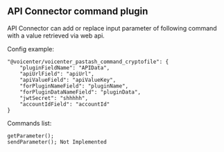 API Connector command plugin
---
API Connector can add or replace input parameter of following command with a value retrieved via web api.


Config example:
````
"@voicenter/voicenter_pastash_command_cryptofile": {
    "pluginFieldName": "APIData",
    "apiUrlField": "apiUrl",
    "apiValueField": "apiValueKey",
    "forPluginNameField": "pluginName",
    "forPluginDataNameField": "pluginData",
    "jwtSecret": "shhhhh",
    "accountIdField": "accountId"
}
````

Commands list:
````
getParameter();
sendParameter(); Not Implemented
````